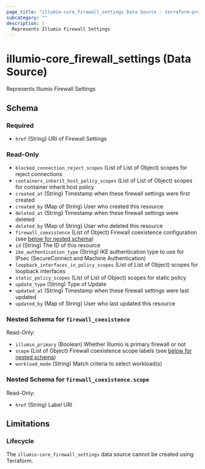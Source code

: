 ```yaml
---
page_title: "illumio-core_firewall_settings Data Source - terraform-provider-illumio-core"
subcategory: ""
description: |-
  Represents Illumio Firewall Settings
---
```


# illumio-core_firewall_settings (Data Source)

Represents Illumio Firewall Settings



<!-- schema generated by tfplugindocs -->
## Schema

### Required

- `href` (String) URI of Firewall Settings

### Read-Only

- `blocked_connection_reject_scopes` (List of List of Object) scopes for reject connections
- `containers_inherit_host_policy_scopes` (List of List of Object) scopes for container inherit host policy
- `created_at` (String) Timestamp when these firewall settings were first created
- `created_by` (Map of String) User who created this resource
- `deleted_at` (String) Timestamp when these firewall settings were deleted
- `deleted_by` (Map of String) User who deleted this resource
- `firewall_coexistence` (List of Object) Firewall coexistence configuration (see [below for nested schema](#nestedatt--firewall_coexistence))
- `id` (String) The ID of this resource
- `ike_authentication_type` (String) IKE authentication type to use for IPsec (SecureConnect and Machine Authentication)
- `loopback_interfaces_in_policy_scopes` (List of List of Object) scopes for loopback interfaces
- `static_policy_scopes` (List of List of Object) scopes for static policy
- `update_type` (String) Type of Update
- `updated_at` (String) Timestamp when these firewall settings were last updated
- `updated_by` (Map of String) User who last updated this resource

<a id="nestedatt--firewall_coexistence"></a>
### Nested Schema for `firewall_coexistence`

Read-Only:

- `illumio_primary` (Boolean) Whether Illumio is primary firewall or not
- `scope` (List of Object) Firewall coexistence scope labels (see [below for nested schema](#nestedobjatt--firewall_coexistence--scope))
- `workload_mode` (String) Match criteria to select workload(s)

<a id="nestedobjatt--firewall_coexistence--scope"></a>
### Nested Schema for `firewall_coexistence.scope`

Read-Only:

- `href` (String) Label URI



## Limitations

### Lifecycle

The `illumio-core_firewall_settings` data source cannot be created using Terraform.
